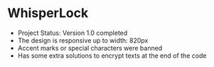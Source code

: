 <h1>WhisperLock</h1>

- Project Status: Version 1.0 completed
- The design is responsive up to width: 820px
- Accent marks or special characters were banned
- Has some extra solutions to encrypt texts at the end of the code

